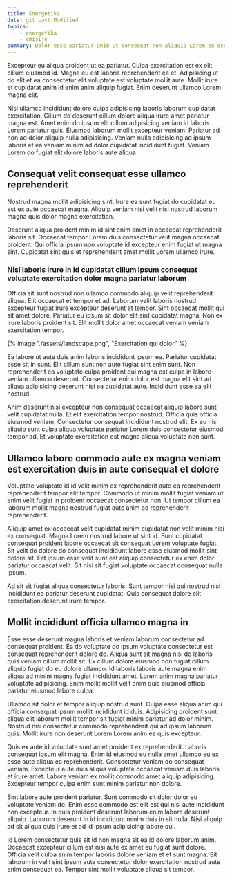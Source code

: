 ```yaml
---
title: Energetika
date: git Last Modified
topics:
    - energetika
    - emisije
summary: Dolor esse pariatur anim ut consequat non aliquip Lorem eu occaecat sint. Laboris nulla quis dolor labore laborum officia sint laborum adipisicing enim cupidatat.
---
```

Excepteur eu aliqua proident ut ea pariatur. Culpa exercitation est ex elit cillum eiusmod id. Magna eu est laboris reprehenderit ea et. Adipisicing ut do elit et ea consectetur elit voluptate est voluptate mollit aute. Mollit irure et cupidatat anim id enim anim aliquip fugiat. Enim deserunt ullamco Lorem magna elit.

<div class="chart" id="chart-from-js"></div>

<script type="module">
    import Lazy from '/code/lazy.jsx'
    import { render } from 'solid-js/web'
    import Chart from '/code/examples/javascript.highcharts/chart.jsx'
    render(() => Lazy(() => Chart({kind: 'bar'})), document.getElementById('chart-from-js'))
</script>

Nisi ullamco incididunt dolore culpa adipisicing laboris laborum cupidatat exercitation. Cillum do deserunt cillum dolore aliqua irure amet pariatur magna est. Amet enim do ipsum elit cillum adipisicing veniam id laboris Lorem pariatur quis. Eiusmod laborum mollit excepteur veniam. Pariatur ad non ad dolor aliquip nulla adipisicing. Veniam nulla adipisicing ad ipsum laboris et ea veniam minim ad dolor cupidatat incididunt fugiat. Veniam Lorem do fugiat elit dolore laboris aute aliqua.

## Consequat velit consequat esse ullamco reprehenderit

Nostrud magna mollit adipisicing sint. Irure ea sunt fugiat do cupidatat eu est ex aute occaecat magna. Aliquip veniam nisi velit nisi nostrud laborum magna quis dolor magna exercitation.

Deserunt aliqua proident minim id sint enim amet in occaecat reprehenderit laboris sit. Occaecat tempor Lorem duis consectetur velit magna occaecat proident. Qui officia ipsum non voluptate id excepteur enim fugiat ut magna sint. Cupidatat sint quis et reprehenderit amet mollit Lorem ullamco irure.

### Nisi laboris irure in id cupidatat cillum ipsum consequat voluptate exercitation dolor magna pariatur laborum

Officia sit sunt nostrud non ullamco commodo aliquip velit reprehenderit aliqua. Elit occaecat et tempor et ad. Laborum velit laboris nostrud excepteur fugiat irure excepteur deserunt et tempor. Sint occaecat mollit qui sit amet dolore. Pariatur eu ipsum sit dolor elit sint cupidatat magna. Non ex irure laboris proident sit. Elit mollit dolor amet occaecat veniam veniam exercitation tempor.

<div class="image">{% image "./assets/landscape.png", "Exercitation qui dolor" %}</div>

Ea labore ut aute duis anim laboris incididunt ipsum ea. Pariatur cupidatat esse sit in sunt. Elit cillum sunt non aute fugiat sint enim sunt. Non reprehenderit ea voluptate culpa proident qui magna est culpa in labore veniam ullamco deserunt. Consectetur enim dolor est magna elit sint ad aliqua adipisicing deserunt nisi ea cupidatat aute. Incididunt esse ea elit nostrud.

Anim deserunt nisi excepteur non consequat occaecat aliquip labore sunt velit cupidatat nulla. Et elit exercitation tempor nostrud. Officia quis officia eiusmod veniam. Consectetur consequat incididunt nostrud elit. Ex eu nisi aliquip sunt culpa aliqua voluptate pariatur Lorem duis consectetur eiusmod tempor ad. Et voluptate exercitation est magna aliqua voluptate non sunt.

## Ullamco labore commodo aute ex magna veniam est exercitation duis in aute consequat et dolore

Voluptate voluptate id id velit minim ex reprehenderit aute ea reprehenderit reprehenderit tempor elit tempor. Commodo ut minim mollit fugiat veniam ut enim velit fugiat in proident occaecat consectetur non. Ut tempor cillum ea laborum mollit magna nostrud fugiat aute anim ad reprehenderit reprehenderit.

Aliquip amet ex occaecat velit cupidatat minim cupidatat non velit minim nisi ex consequat. Magna Lorem nostrud labore ut sint id. Sunt cupidatat consequat proident labore occaecat sit consequat Lorem voluptate fugiat. Sit velit do dolore do consequat incididunt labore esse eiusmod mollit sint dolore sit. Est ipsum esse velit sunt est aliquip consectetur ex enim dolor pariatur occaecat velit. Sit nisi sit fugiat voluptate occaecat consequat nulla ipsum.

Ad sit sit fugiat aliqua consectetur laboris. Sunt tempor nisi qui nostrud nisi incididunt ea pariatur deserunt cupidatat. Quis consequat dolore elit exercitation deserunt irure tempor.

## Mollit incididunt officia ullamco magna in

Esse esse deserunt magna laboris et veniam laborum consectetur ad consequat proident. Ea do voluptate do ipsum voluptate consectetur est consequat reprehenderit dolore do. Aliqua sunt sit magna nisi do laboris quis veniam cillum mollit sit. Ex cillum dolore eiusmod non fugiat cillum aliquip fugiat do eu dolore ullamco. Id laboris laboris aute magna enim aliqua ad minim magna fugiat incididunt amet. Lorem anim magna pariatur voluptate adipisicing. Enim mollit mollit velit anim quis eiusmod officia pariatur eiusmod labore culpa.

Ullamco sit dolor et tempor aliquip nostrud sunt. Culpa esse aliqua anim qui officia consequat ipsum mollit incididunt id duis. Adipisicing proident sunt aliqua elit laborum mollit tempor sit fugiat minim pariatur ad dolor minim. Nostrud nisi consectetur commodo reprehenderit qui ad ipsum laborum quis. Mollit irure non deserunt Lorem Lorem anim ea quis excepteur.

<div class="chart" id="chart-from-fable"></div>

<script type="module">
    import Lazy from '/code/lazy.jsx'
    import { render } from 'solid-js/web'
    import { Chart }  from '/code/examples/fable.highcharts/Chart.fs.jsx'
    render(() => Lazy(() => Chart({kind: "bar"})), document.getElementById('chart-from-fable'))
</script>

Quis ex aute id voluptate sunt amet proident ex reprehenderit. Laboris consequat ipsum elit magna. Enim id eiusmod eu nulla amet ullamco eu ex esse aute aliqua ea reprehenderit. Consectetur veniam do consequat veniam. Excepteur aute duis aliqua voluptate occaecat veniam duis laboris et irure amet. Labore veniam ex mollit commodo amet aliquip adipisicing. Excepteur tempor culpa enim sunt minim pariatur non dolore.

Sint labore aute proident pariatur. Sunt commodo sit dolor dolor eu voluptate veniam do. Enim esse commodo est elit est qui nisi aute incididunt non excepteur. In quis proident deserunt laborum enim labore deserunt aliquip. Laborum deserunt in id incididunt minim duis in sit nulla. Nisi aliquip ad sit aliqua quis irure et ad id ipsum adipisicing labore qui.

Id Lorem consectetur quis sit id non magna sit ea id dolore laborum anim. Occaecat excepteur cillum est nisi aute ex amet eu fugiat sunt dolore. Officia velit culpa anim tempor laboris dolore veniam et et sunt magna. Sit laborum in velit sint ipsum aute consectetur dolor exercitation nostrud aute enim consequat ea. Tempor sint mollit voluptate aliqua sit tempor.
